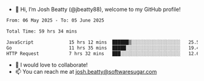 - 👋 Hi, I’m Josh Beatty (@jbeatty88), welcome to my GitHub profile!

<!--START_SECTION:waka-->

```txt
From: 06 May 2025 - To: 05 June 2025

Total Time: 59 hrs 34 mins

JavaScript             15 hrs 12 mins  ██████▒░░░░░░░░░░░░░░░░░░   25.52 %
Go                     11 hrs 35 mins  █████░░░░░░░░░░░░░░░░░░░░   19.45 %
HTTP Request           7 hrs 32 mins   ███░░░░░░░░░░░░░░░░░░░░░░   12.65 %
```

<!--END_SECTION:waka-->

- 💞️ I would love to collaborate!
- 📫 You can reach me at josh.beatty@softwaresugar.com

<!---
jbeatty88/jbeatty88 is a ✨ special ✨ repository because its `README.md` (this file) appears on your GitHub profile.
You can click the Preview link to take a look at your changes.
--->
